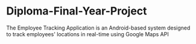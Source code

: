 # Diploma-Final-Year-Project
The Employee Tracking Application is an Android-based system designed to track employees' locations in real-time using Google Maps API
